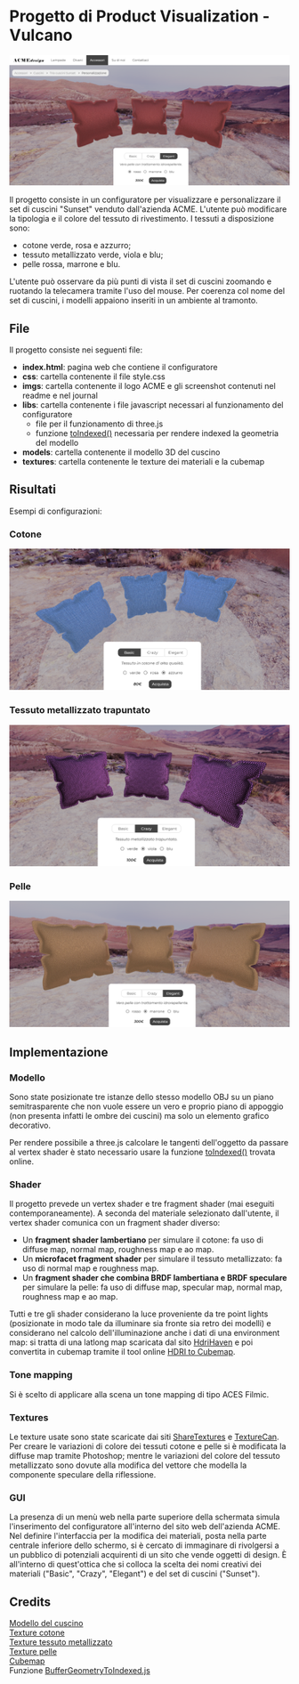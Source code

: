 # Progetto di Product Visualization - Vulcano

![scena con cuscini con tessuto cotone](imgs/scena_pelle.png)

Il progetto consiste in un configuratore per visualizzare e personalizzare il set di cuscini "Sunset" venduto dall'azienda ACME. L'utente può modificare la tipologia e il colore del tessuto di rivestimento. I tessuti a disposizione sono:
- cotone verde, rosa e azzurro;
- tessuto metallizzato verde, viola e blu;
- pelle rossa, marrone e blu.

L'utente può osservare da più punti di vista il set di cuscini zoomando e ruotando la telecamera tramite l'uso del mouse. Per coerenza col nome del set di cuscini, i modelli appaiono inseriti in un ambiente al tramonto.


## File
Il progetto consiste nei seguenti file:
- **index.html**: pagina web che contiene il configuratore
- **css**: cartella contenente il file style.css
- **imgs**: cartella contenente il logo ACME e gli screenshot contenuti nel readme e nel journal
- **libs**: cartella contenente i file javascript necessari al funzionamento del configuratore
    - file per il funzionamento di three.js
    - funzione [toIndexed()](https://github.com/Fyrestar/THREE.BufferGeometry-toIndexed) necessaria per rendere indexed la geometria del modello
- **models**: cartella contenente il modello 3D del cuscino
- **textures**: cartella contenente le texture dei materiali e la cubemap


## Risultati

Esempi di configurazioni:

### Cotone
![cusini cotone verde](imgs/cotone_blu.png)

### Tessuto metallizzato trapuntato
![cusini metallizzati viola](imgs/shiny_viola.png)

### Pelle
![cusini pelle marrone](imgs/pelle_marrone.png)


## Implementazione

### Modello
Sono state posizionate tre istanze dello stesso modello OBJ su un piano semitrasparente che non vuole essere un vero e proprio piano di appoggio (non presenta infatti le ombre dei cuscini) ma solo un elemento grafico decorativo. 

Per rendere possibile a three.js calcolare le tangenti dell'oggetto da passare al vertex shader è stato necessario usare la funzione [toIndexed()](https://github.com/Fyrestar/THREE.BufferGeometry-toIndexed) trovata online.

### Shader
Il progetto prevede un vertex shader e tre fragment shader (mai eseguiti contemporaneamente). A seconda del materiale selezionato dall'utente, il vertex shader comunica con un fragment shader diverso:
- Un **fragment shader lambertiano** per simulare il cotone: fa uso di diffuse map, normal map, roughness map e ao map.
- Un **microfacet fragment shader** per simulare il tessuto metallizzato: fa uso di normal map e roughness map.
- Un **fragment shader che combina BRDF lambertiana e BRDF speculare** per simulare la pelle: fa uso di diffuse map, specular map, normal map, roughness map e ao map.

Tutti e tre gli shader considerano la luce proveniente da tre point lights (posizionate in modo tale da illuminare sia fronte sia retro dei modelli) e considerano nel calcolo dell'illuminazione anche i dati di una environment map: si tratta di una latlong map scaricata dal sito [HdriHaven](https://hdrihaven.com) e poi convertita in cubemap tramite il tool online [HDRI to Cubemap](https://matheowis.github.io/HDRI-to-CubeMap/).

### Tone mapping
Si è scelto di applicare alla scena un tone mapping di tipo ACES Filmic.

### Textures
Le texture usate sono state scaricate dai siti [ShareTextures](www.sharetextures.com) e [TextureCan](https://www.texturecan.com). Per creare le variazioni di colore dei tessuti cotone e pelle si è modificata la diffuse map tramite Photoshop; mentre le variazioni del colore del tessuto metallizzato sono dovute alla modifica del vettore che modella la componente speculare della riflessione.

### GUI
La presenza di un menù web nella parte superiore della schermata simula l'inserimento del configuratore all'interno del sito web dell'azienda ACME. Nel definire l'interfaccia per la modifica dei materiali, posta nella parte centrale inferiore dello schermo, si è cercato di immaginare di rivolgersi a un pubblico di potenziali acquirenti di un sito che vende oggetti di design. È all'interno di quest'ottica che si colloca la scelta dei nomi creativi dei materiali ("Basic", "Crazy", "Elegant") e del set di cuscini ("Sunset").


## Credits

[Modello del cuscino](https://www.turbosquid.com/3d-models/cushion-sofa-pillow-3d-model-1222929)  
[Texture cotone](https://www.sharetextures.com/textures/fabric/light-green-fabric-52/)  
[Texture tessuto metallizzato](https://www.texturecan.com/details/144/)  
[Texture pelle](https://www.sharetextures.com/textures/fabric/leather-3/)   
[Cubemap](https://hdrihaven.com/hdri/?c=outdoor&h=kiara_1_dawn)  
Funzione [BufferGeometryToIndexed.js](https://github.com/Fyrestar/THREE.BufferGeometry-toIndexed)

